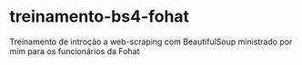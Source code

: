 # treinamento-bs4-fohat
Treinamento de introção a web-scraping com BeautifulSoup ministrado por mim para os funcionários da Fohat
